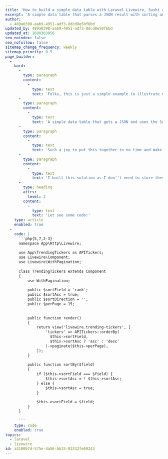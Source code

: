 ```yaml
---
title: 'How to build a simple data table with Laravel Livewire, Sushi and Json'
excerpt: 'A simple data table that parses a JSON result with sorting and pagination.'
author:
  - 489a0398-aab9-4951-adf3-8dcd8e50f6bd
updated_by: 489a0398-aab9-4951-adf3-8dcd8e50f6bd
updated_at: 1600303956
seo_noindex: false
seo_nofollow: false
sitemap_change_frequency: weekly
sitemap_priority: 0.5
page_builder:
  -
    bard:
      -
        type: paragraph
        content:
          -
            type: text
            text: 'Folks, this is just a simple example to illustrate my deep appreciation for Caleb Porzio''s Livewire for Laravel.'
      -
        type: paragraph
        content:
          -
            type: text
            text: 'A simple data table that gets a JSON and uses the Sushi package (also Caleb''s) to create a "virtual" database to enable sorting and pagination. '
      -
        type: paragraph
        content:
          -
            type: text
            text: 'Such a joy to put this together in no time and make the stakeholders very happy. Thank you, Caleb!'
      -
        type: paragraph
        content:
          -
            type: text
            text: 'I built this solution as I don''t need to store these rows in the main database of the project as they change every day. The code gets the JSON result from our API and calls Sushi to provide Livewire with a fake Eloquent driver.'
      -
        type: heading
        attrs:
          level: 2
        content:
          -
            type: text
            text: 'Let see some code!'
    type: article
    enabled: true
  -
    code: |
      ```php{5,7,2-3}
      namespace App\Http\Livewire;
      
      use App\TrendingTickers as APITickers;
      use Livewire\Component;
      use Livewire\WithPagination;
      
      class TrendingTickers extends Component
      {
          use WithPagination;
      
          public $sortField = 'rank';
          public $sortAsc = true;
          public $sortDirection = '';
          public $perPage = 15;
      
      
          public function render()
          {
              return view('livewire.trending-tickers', [
                  'tickers' => APITickers::orderBy(
                    $this->sortField, 
                    $this->sortAsc ? 'asc' : 'desc'
                  )->paginate($this->perPage),
              ]);
          }
      
          public function sortBy($field)
          {
              if ($this->sortField === $field) {
                  $this->sortAsc = ! $this->sortAsc;
              } else {
                  $this->sortAsc = true;
              }
      
              $this->sortField = $field;
          }
      }
      
      ```
    type: code
    enabled: true
topics:
  - laravel
  - livewire
id: a3100b7d-575e-4a56-bb15-03332fe09243
---
```

